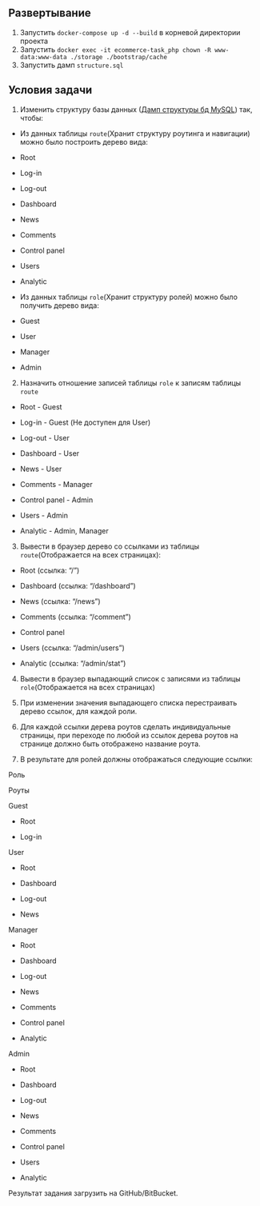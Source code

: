 ## Развертывание
1. Запустить `docker-compose up -d --build`  в корневой директории проекта
2.  Запустить `docker exec -it ecommerce-task_php chown -R www-data:www-data ./storage ./bootstrap/cache`
3.  Запустить дамп `structure.sql`

## Условия задачи
1.  Изменить структуру базы данных ([Дамп структуры бд MySQL](https://drive.google.com/file/d/1dsc7Gg7TCUF6-858c9aNcAoZcY2dYK7q/view?usp=sharing)) так, чтобы:
    

-   Из данных таблицы `route`(Хранит структуру роутинга и навигации) можно было построить дерево вида:
    

-   Root
    

-   Log-in
    
-   Log-out
    
-   Dashboard
    
-   News
    
-   Comments
    
-   Control panel
    

-   Users
    
-   Analytic
    

-   Из данных таблицы `role`(Хранит структуру ролей) можно было получить дерево вида:
    

-   Guest
    

-   User
    

-   Manager
    
-   Admin
    

2.  Назначить отношение записей таблицы `role` к записям таблицы `route`
    

-   Root - Guest
    
-   Log-in - Guest (Не доступен для User)
    
-   Log-out - User
    
-   Dashboard - User
    
-   News - User
    
-   Comments - Manager
    
-   Control panel - Admin
    

-   Users - Admin
    
-   Analytic - Admin, Manager
    

3.  Вывести в браузер дерево со ссылками из таблицы `route`(Отображается на всех страницах):
    

-   Root (ссылка: “/”)
    
-   Dashboard (ссылка: “/dashboard”)
    
-   News (ссылка: “/news”)
    
-   Comments (ссылка: “/comment”)
    
-   Control panel
    

-   Users (ссылка: “/admin/users”)
    
-   Analytic (ссылка: “/admin/stat”)
    

4.  Вывести в браузер выпадающий список с записями из таблицы `role`(Отображается на всех страницах)
    
5.  При изменении значения выпадающего списка перестраивать дерево ссылок, для каждой роли.
    
6.  Для каждой ссылки дерева роутов сделать индивидуальные страницы, при переходе по любой из ссылок дерева роутов на странице должно быть отображено название роута.
    
7.  В результате для ролей должны отображаться следующие ссылки:
    

  

Роль

Роуты

Guest

-   Root
    
-   Log-in
    

User

-   Root
    
-   Dashboard
    
-   Log-out
    
-   News
    

Manager

-   Root
    
-   Dashboard
    
-   Log-out
    
-   News
    
-   Comments
    
-   Control panel
    

-   Analytic
    

Admin

-   Root
    
-   Dashboard
    
-   Log-out
    
-   News
    
-   Comments
    
-   Control panel
    

-   Users
    
-   Analytic
    

  
  

Результат задания загрузить на GitHub/BitBucket.

